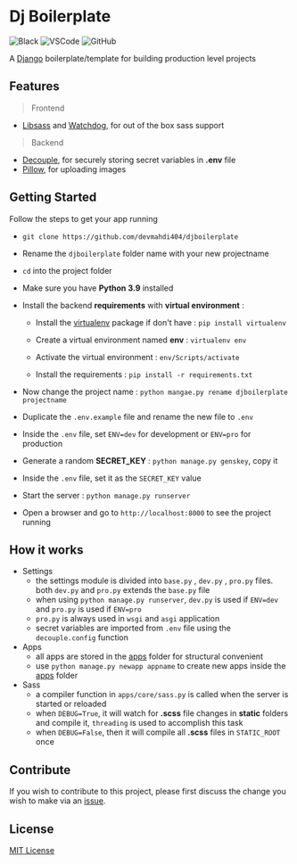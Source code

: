 # Dj Boilerplate

![Black](https://img.shields.io/badge/code%20style-black-000000.svg)
![VSCode](https://img.shields.io/static/v1?logo=visual-studio-code&label=&message=vscode&color=0066b8)
![GitHub](https://img.shields.io/github/license/devmahdi404/code-django)

A [Django](https://www.djangoproject.com/) boilerplate/template for building production level projects

## Features

> Frontend

-   [Libsass](https://pypi.org/project/libsass/) and [Watchdog](https://pypi.org/project/watchdog/), for out of the box sass support

> Backend

-   [Decouple](https://pypi.org/project/python-decouple/), for securely storing secret variables in **.env** file
-   [Pillow](https://pypi.org/project/Pillow/), for uploading images

## Getting Started

Follow the steps to get your app running

-   `git clone https://github.com/devmahdi404/djboilerplate`

-   Rename the `djboilerplate` folder name with your new projectname

-   `cd` into the project folder

-   Make sure you have **Python 3.9** installed

-   Install the backend **requirements** with **virtual environment** :

    -   Install the [virtualenv](https://pypi.org/project/virtualenv/) package if don't have : `pip install virtualenv`

    -   Create a virtual environment named **env** : `virtualenv env`

    -   Activate the virtual environment : `env/Scripts/activate`

    -   Install the requirements : `pip install -r requirements.txt`

-   Now change the project name : `python mangae.py rename djboilerplate projectname`

-   Duplicate the `.env.example` file and rename the new file to `.env`

-   Inside the `.env` file, set `ENV=dev` for development or `ENV=pro` for production

-   Generate a random **SECRET_KEY** : `python manage.py genskey`, copy it

-   Inside the `.env` file, set it as the `SECRET_KEY` value

-   Start the server : `python manage.py runserver`

-   Open a browser and go to `http://localhost:8000` to see the project running

## How it works

-   Settings
    -   the settings module is divided into `base.py` , `dev.py` , `pro.py` files. both `dev.py` and `pro.py` extends the `base.py` file
    -   when using `python manage.py runserver`, `dev.py` is used if `ENV=dev` and `pro.py` is used if `ENV=pro`
    -   `pro.py` is always used in `wsgi` and `asgi` application
    -   secret variables are imported from `.env` file using the `decouple.config` function
-   Apps
    -   all apps are stored in the [apps](apps) folder for structural convenient
    -   use `python manage.py newapp appname` to create new apps inside the [apps](apps) folder
-   Sass
    -   a compiler function in `apps/core/sass.py` is called when the server is started or reloaded
    -   when `DEBUG=True`, it will watch for **.scss** file changes in **static** folders and compile it, `threading` is used to accomplish this task
    -   when `DEBUG=False`, then it will compile all **.scss** files in `STATIC_ROOT` once

## Contribute

If you wish to contribute to this project, please first discuss the change you wish to make via an [issue](https://github.com/devmahdi404/djboilerplate/issues).

## License

[MIT License](LICENSE)
